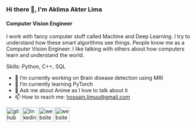 ### Hi there 👋, I'm Aklima Akter Lima
#### Computer Vision Engineer
I work with fancy computer stuff called Machine and Deep Learning. I try to understand how these smart algorithms see things. People know me as a Computer Vision Engineer. I like talking with others about how computers learn and understand the world.

Skills: Python, C++, SQL

- 🔭 I’m currently working on Brain disease detection using MRI 
- 🌱 I’m currently learning PyTorch  
- 💬 Ask me about Anime as I love to talk about it  
- 📫 How to reach me: hossain.limuu@gmail.com 


[<img src='https://cdn.jsdelivr.net/npm/simple-icons@3.0.1/icons/github.svg' alt='github' height='40'>](https://github.com/https://github.com/LimaHossain)  [<img src='https://cdn.jsdelivr.net/npm/simple-icons@3.0.1/icons/linkedin.svg' alt='linkedin' height='40'>](https://www.linkedin.com/in/https://bd.linkedin.com/in/aklima-akter-lima-a41915195/)  [<img src='https://cdn.jsdelivr.net/npm/simple-icons@3.0.1/icons/icloud.svg' alt='website' height='40'>](https://limahossain.github.io/LimaH.github.io/) [<img src='https://cdn.jsdelivr.net/npm/simple-icons@3.0.1/icons/icloud.svg' alt='website' height='40'>](https://x.com/TahiyatHabib)

 




